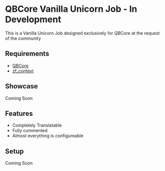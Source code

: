 # QBCore Vanilla Unicorn Job - In Development
This is a Vanilla Unicorn Job designed exclusively for QBCore at the request of the community

## Requirements
- [QBCore](https://github.com/qbcore-framework/qb-core)
- [zf_context](https://github.com/zf-development/zf_context)

## Showcase
Coming Soon

## Features
- Completely Translatable
- Fully commented
- Almost everything is configureable

## Setup
Coming Soon